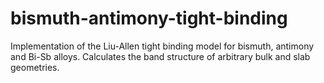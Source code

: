 # bismuth-antimony-tight-binding
Implementation of the Liu-Allen tight binding model for bismuth, antimony and Bi-Sb alloys. Calculates the band structure of arbitrary bulk and slab geometries.
